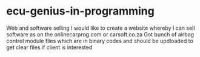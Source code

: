 # ecu-genius-in-programming
Web and software selling
I would like to create a website whereby I can sell software as on the onlinecarprog.com or carsoft.co.za
Got bunch of airbag control module files which are in binary codes and should be updloaded to get clear files if client is interested 
